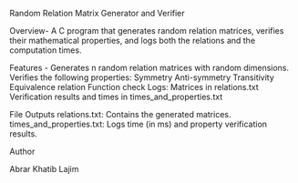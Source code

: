 Random Relation Matrix Generator and Verifier

Overview-
A C program that generates random relation matrices, verifies their mathematical properties, and logs both the relations and the computation times.

Features -
Generates n random relation matrices with random dimensions.
Verifies the following properties:
Symmetry
Anti-symmetry
Transitivity
Equivalence relation
Function check
Logs:
Matrices in relations.txt
Verification results and times in times_and_properties.txt

File Outputs
relations.txt: Contains the generated matrices.
times_and_properties.txt: Logs time (in ms) and property verification results.

Author

Abrar Khatib Lajim
